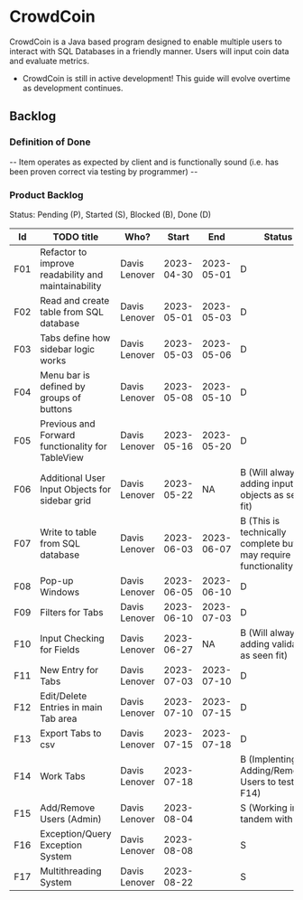 # CrowdCoin
CrowdCoin is a Java based program designed to enable multiple users to interact with SQL Databases in a friendly manner. Users will input coin data and evaluate metrics.
- CrowdCoin is still in active development! This guide will evolve overtime as development continues.

## Backlog

### Definition of Done

-- Item operates as expected by client and is functionally sound (i.e. has been proven correct via testing by programmer) --

### Product Backlog
Status: Pending (P), Started (S), Blocked (B), Done (D)

| Id  | TODO title                                          | Who?               | Start      | End        | Status                                                              |
|:---:|-----------------------------------------------------|--------------------|------------|------------|---------------------------------------------------------------------|
| F01 | Refactor to improve readability and maintainability | Davis Lenover      | 2023-04-30 | 2023-05-01 | D                                                                   |
| F02 | Read and create table from SQL database             | Davis Lenover      | 2023-05-01 | 2023-05-03 | D                                                                   |
| F03 | Tabs define how sidebar logic works                 | Davis Lenover      | 2023-05-03 | 2023-05-06 | D                                                                   |
| F04 | Menu bar is defined by groups of buttons            | Davis Lenover      | 2023-05-08 | 2023-05-10 | D                                                                   |
| F05 | Previous and Forward functionality for TableView    | Davis Lenover      | 2023-05-16 | 2023-05-20 | D                                                                   |
| F06 | Additional User Input Objects for sidebar grid      | Davis Lenover      | 2023-05-22 | NA         | B (Will always be adding input objects as seen fit)                 |
| F07 | Write to table from SQL database                    | Davis Lenover      | 2023-06-03 | 2023-06-07 | B (This is technically complete but may require more functionality) |
| F08 | Pop-up Windows                                      | Davis Lenover      | 2023-06-05 | 2023-06-10 | D                                                                   |
| F09 | Filters for Tabs                                    | Davis Lenover      | 2023-06-10 | 2023-07-03 | D                                                                   |
| F10 | Input Checking for Fields                           | Davis Lenover      | 2023-06-27 | NA         | B (Will always be adding validators as seen fit)                    |
| F11 | New Entry for Tabs                                  | Davis Lenover      | 2023-07-03 | 2023-07-10 | D                                                                   |
| F12 | Edit/Delete Entries in main Tab area                | Davis Lenover      | 2023-07-10 | 2023-07-15 | D                                                                   |
| F13 | Export Tabs to csv                                  | Davis Lenover      | 2023-07-15 | 2023-07-18 | D                                                                   |
| F14 | Work Tabs                                           | Davis Lenover      | 2023-07-18 |  | B (Implenting Adding/Removing Users to test F14)                    |
| F15 | Add/Remove Users (Admin)                            | Davis Lenover      | 2023-08-04 |  | S (Working in tandem with F16)                                      |
| F16 | Exception/Query Exception System                    | Davis Lenover      | 2023-08-08 |  | S                                                                   |
| F17 | Multithreading System                               | Davis Lenover      | 2023-08-22 |  | S                                                                   |
